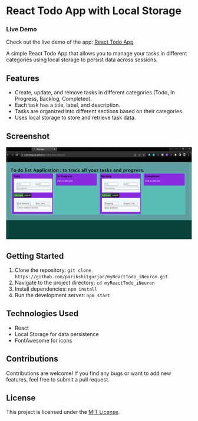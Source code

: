 # React Todo App with Local Storage

### Live Demo

Check out the live demo of the app: [React Todo App](https://parikshitgurjar.github.io/myReactTodo_iNeuron/)

A simple React Todo App that allows you to manage your tasks in different categories using local storage to persist data across sessions.

## Features

- Create, update, and remove tasks in different categories (Todo, In Progress, Backlog, Completed).
- Each task has a title, label, and description.
- Tasks are organized into different sections based on their categories.
- Uses local storage to store and retrieve task data.

## Screenshot
![Project Demo](https://github.com/parikshitgurjar/myReactTodo_iNeuron/raw/master/src/images/Project_demo.png)

## Getting Started

1. Clone the repository: `git clone https://github.com/parikshitgurjar/myReactTodo_iNeuron.git`
2. Navigate to the project directory: `cd myReactTodo_iNeuron`
3. Install dependencies: `npm install`
4. Run the development server: `npm start`

## Technologies Used

- React
- Local Storage for data persistence
- FontAwesome for icons

## Contributions

Contributions are welcome! If you find any bugs or want to add new features, feel free to submit a pull request.

## License

This project is licensed under the [MIT License](LICENSE).
